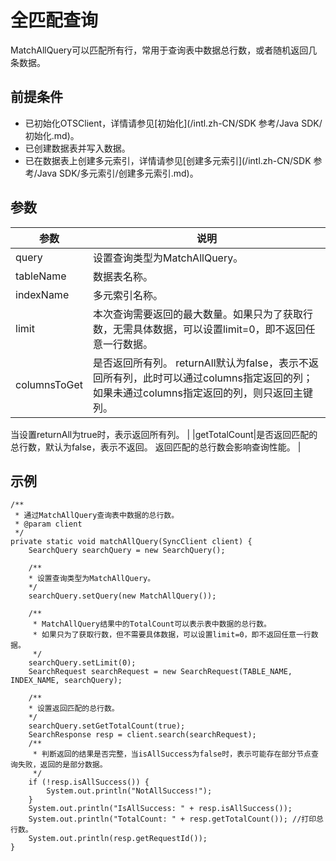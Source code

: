 # 全匹配查询

MatchAllQuery可以匹配所有行，常用于查询表中数据总行数，或者随机返回几条数据。

## 前提条件

-   已初始化OTSClient，详情请参见[初始化](/intl.zh-CN/SDK 参考/Java SDK/初始化.md)。
-   已创建数据表并写入数据。
-   已在数据表上创建多元索引，详情请参见[创建多元索引](/intl.zh-CN/SDK 参考/Java SDK/多元索引/创建多元索引.md)。

## 参数

|参数|说明|
|--|--|
|query|设置查询类型为MatchAllQuery。|
|tableName|数据表名称。|
|indexName|多元索引名称。|
|limit|本次查询需要返回的最大数量。如果只为了获取行数，无需具体数据，可以设置limit=0，即不返回任意一行数据。 |
|columnsToGet|是否返回所有列。 returnAll默认为false，表示不返回所有列，此时可以通过columns指定返回的列；如果未通过columns指定返回的列，则只返回主键列。

当设置returnAll为true时，表示返回所有列。 |
|getTotalCount|是否返回匹配的总行数，默认为false，表示不返回。 返回匹配的总行数会影响查询性能。 |

## 示例

```
/**
 * 通过MatchAllQuery查询表中数据的总行数。
 * @param client
 */
private static void matchAllQuery(SyncClient client) {
    SearchQuery searchQuery = new SearchQuery();

    /**
    * 设置查询类型为MatchAllQuery。
    */
    searchQuery.setQuery(new MatchAllQuery()); 

    /**
     * MatchAllQuery结果中的TotalCount可以表示表中数据的总行数。
     * 如果只为了获取行数，但不需要具体数据，可以设置limit=0，即不返回任意一行数据。
     */
    searchQuery.setLimit(0);
    SearchRequest searchRequest = new SearchRequest(TABLE_NAME, INDEX_NAME, searchQuery);

    /**
    * 设置返回匹配的总行数。
    */ 
    searchQuery.setGetTotalCount(true);
    SearchResponse resp = client.search(searchRequest);
    /**
     * 判断返回的结果是否完整，当isAllSuccess为false时，表示可能存在部分节点查询失败，返回的是部分数据。
     */
    if (!resp.isAllSuccess()) {
        System.out.println("NotAllSuccess!");
    }
    System.out.println("IsAllSuccess: " + resp.isAllSuccess());
    System.out.println("TotalCount: " + resp.getTotalCount()); //打印总行数。
    System.out.println(resp.getRequestId());
}
            
```

